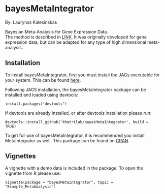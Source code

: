# bayesMetaIntegrator
By: Laurynas Kalesinskas

Bayesian Meta-Analysis for Gene Expression Data.   
The method is described in [LINK](). It was originally developed for gene expression data, but can be adapted for any type of high dimensional meta-analysis.

## Installation
To install bayesMetaIntegrator, first you must install the JAGs executable for your system. This can be found [here](https://mcmc-jags.sourceforge.io/).  

Following JAGS installation, the bayesMetaIntegrator package can be installed and loaded using devtools:
```
install.packages("devtools")
```
If devtools are already installed, or after devtools installation please run:
```
devtools::install_github('khatrilab/bayesMetaIntegrator', build = TRUE)
```
To get full use of bayesMetaIntegrator, it is recommended you install MetaIntegrator as well. This package can be found on [CRAN](https://cran.r-project.org/web/packages/MetaIntegrator/index.html).

## Vignettes
A vignette with a demo data is included in the package. To open the vignette from R please use:
```
vignette(package = "bayesMetaintegrator", topic = "Example_MetaAnalysis")
```
